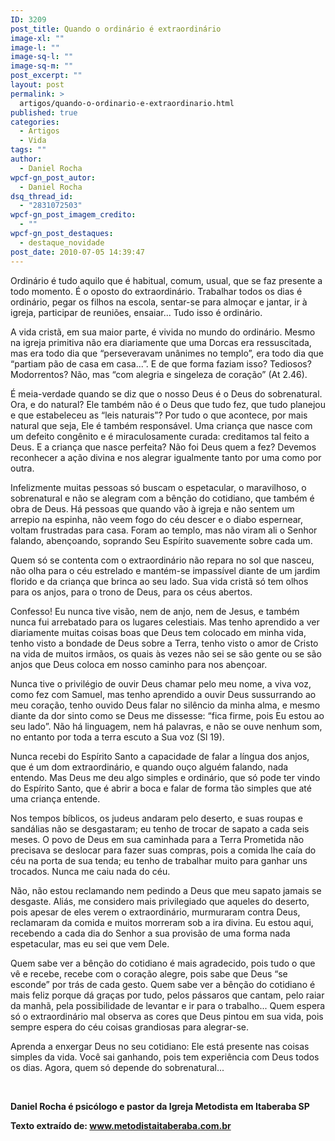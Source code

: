 ```yaml
---
ID: 3209
post_title: Quando o ordinário é extraordinário
image-xl: ""
image-l: ""
image-sq-l: ""
image-sq-m: ""
post_excerpt: ""
layout: post
permalink: >
  artigos/quando-o-ordinario-e-extraordinario.html
published: true
categories:
  - Artigos
  - Vida
tags: ""
author:
  - Daniel Rocha
wpcf-gn_post_autor:
  - Daniel Rocha
dsq_thread_id:
  - "2831072503"
wpcf-gn_post_imagem_credito:
  - ""
wpcf-gn_post_destaques:
  - destaque_novidade
post_date: 2010-07-05 14:39:47
---
```

Ordinário é tudo aquilo que é habitual, comum, usual, que se faz presente a todo momento. É o oposto do extraordinário. Trabalhar todos os dias é ordinário, pegar os filhos na escola, sentar-se para almoçar e jantar, ir à igreja, participar de reuniões, ensaiar... Tudo isso é ordinário.

A vida cristã, em sua maior parte, é vivida no mundo do ordinário. Mesmo na igreja primitiva não era diariamente que uma Dorcas era ressuscitada, mas era todo dia que “perseveravam unânimes no templo”, era todo dia que “partiam pão de casa em casa...”. E de que forma faziam isso? Tediosos? Modorrentos? Não, mas “com alegria e singeleza de coração” (At 2.46).

É meia-verdade quando se diz que o nosso Deus é o Deus do sobrenatural. Ora, e do natural? Ele também não é o Deus que tudo fez, que tudo planejou e que estabeleceu as “leis naturais”? Por tudo o que acontece, por mais natural que seja, Ele é também responsável. Uma criança que nasce com um defeito congênito e é miraculosamente curada: creditamos tal feito a Deus. E a criança que nasce perfeita? Não foi Deus quem a fez? Devemos reconhecer a ação divina e nos alegrar igualmente tanto por uma como por outra.

Infelizmente muitas pessoas só buscam o espetacular, o maravilhoso, o sobrenatural e não se alegram com a bênção do cotidiano, que também é obra de Deus. Há pessoas que quando vão à igreja e não sentem um arrepio na espinha, não veem fogo do céu descer e o diabo espernear, voltam frustradas para casa. Foram ao templo, mas não viram ali o Senhor falando, abençoando, soprando Seu Espírito suavemente sobre cada um.

Quem só se contenta com o extraordinário não repara no sol que nasceu, não olha para o céu estrelado e mantém-se impassível diante de um jardim florido e da criança que brinca ao seu lado. Sua vida cristã só tem olhos para os anjos, para o trono de Deus, para os céus abertos.

Confesso! Eu nunca tive visão, nem de anjo, nem de Jesus, e também nunca fui arrebatado para os lugares celestiais. Mas tenho aprendido a ver diariamente muitas coisas boas que Deus tem colocado em minha vida, tenho visto a bondade de Deus sobre a Terra, tenho visto o amor de Cristo na vida de muitos irmãos, os quais às vezes não sei se são gente ou se são anjos que Deus coloca em nosso caminho para nos abençoar.

Nunca tive o privilégio de ouvir Deus chamar pelo meu nome, a viva voz, como fez com Samuel, mas tenho aprendido a ouvir Deus sussurrando ao meu coração, tenho ouvido Deus falar no silêncio da minha alma, e mesmo diante da dor sinto como se Deus me dissesse: “fica firme, pois Eu estou ao seu lado”. Não há linguagem, nem há palavras, e não se ouve nenhum som, no entanto por toda a terra escuto a Sua voz (Sl 19).

Nunca recebi do Espírito Santo a capacidade de falar a língua dos anjos, que é um dom extraordinário, e quando ouço alguém falando, nada entendo. Mas Deus me deu algo simples e ordinário, que só pode ter vindo do Espírito Santo, que é abrir a boca e falar de forma tão simples que até uma criança entende.

Nos tempos bíblicos, os judeus andaram pelo deserto, e suas roupas e sandálias não se desgastaram; eu tenho de trocar de sapato a cada seis meses. O povo de Deus em sua caminhada para a Terra Prometida não precisava se deslocar para fazer suas compras, pois a comida lhe caía do céu na porta de sua tenda; eu tenho de trabalhar muito para ganhar uns trocados. Nunca me caiu nada do céu.

Não, não estou reclamando nem pedindo a Deus que meu sapato jamais se desgaste. Aliás, me considero mais privilegiado que aqueles do deserto, pois apesar de eles verem o extraordinário, murmuraram contra Deus, reclamaram da comida e muitos morreram sob a ira divina. Eu estou aqui, recebendo a cada dia do Senhor a sua provisão de uma forma nada espetacular, mas eu sei que vem Dele.

Quem sabe ver a bênção do cotidiano é mais agradecido, pois tudo o que vê e recebe, recebe com o coração alegre, pois sabe que Deus “se esconde” por trás de cada gesto. Quem sabe ver a bênção do cotidiano é mais feliz porque dá graças por tudo, pelos pássaros que cantam, pelo raiar da manhã, pela possibilidade de levantar e ir para o trabalho... Quem espera só o extraordinário mal observa as cores que Deus pintou em sua vida, pois sempre espera do céu coisas grandiosas para alegrar-se.

Aprenda a enxergar Deus no seu cotidiano: Ele está presente nas coisas simples da vida. Você sai ganhando, pois tem experiência com Deus todos os dias. Agora, quem só depende do sobrenatural...

&nbsp;

<b>Daniel Rocha é psicólogo e pastor da Igreja Metodista em Itaberaba SP</b>

<b>Texto extraído de: </b><b>www.metodistaitaberaba.com.br</b>